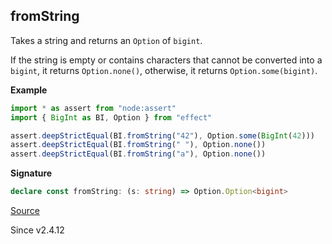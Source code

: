 ## fromString

Takes a string and returns an `Option` of `bigint`.

If the string is empty or contains characters that cannot be converted into a `bigint`,
it returns `Option.none()`, otherwise, it returns `Option.some(bigint)`.

**Example**

```ts
import * as assert from "node:assert"
import { BigInt as BI, Option } from "effect"

assert.deepStrictEqual(BI.fromString("42"), Option.some(BigInt(42)))
assert.deepStrictEqual(BI.fromString(" "), Option.none())
assert.deepStrictEqual(BI.fromString("a"), Option.none())
```

**Signature**

```ts
declare const fromString: (s: string) => Option.Option<bigint>
```

[Source](https://github.com/Effect-TS/effect/tree/main/packages/effect/src/BigInt.ts#L600)

Since v2.4.12